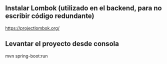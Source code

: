 ## Instalar Lombok (utilizado en el backend, para no escribir código redundante)

https://projectlombok.org/

## Levantar el proyecto desde consola

mvn spring-boot:run

